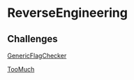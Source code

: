 # ReverseEngineering

## Challenges

[GenericFlagChecker](GenericFlagChecker/readme.md)

[TooMuch](TooMuch/readme.md)